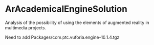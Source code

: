 # ArAcademicalEngineSolution

Analysis of the possibility of using the elements of augmented reality in multimedia projects.

Need to add Packages/com.ptc.vuforia.engine-10.1.4.tgz
